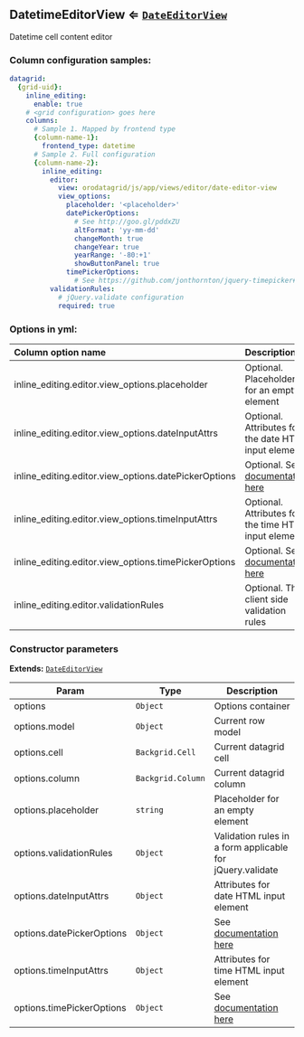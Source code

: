 <a name="module_DatetimeEditorView"></a>
## DatetimeEditorView ⇐ <code>[DateEditorView](./date-editor-view.md)</code>
Datetime cell content editor

### Column configuration samples:
``` yml
datagrid:
  {grid-uid}:
    inline_editing:
      enable: true
    # <grid configuration> goes here
    columns:
      # Sample 1. Mapped by frontend type
      {column-name-1}:
        frontend_type: datetime
      # Sample 2. Full configuration
      {column-name-2}:
        inline_editing:
          editor:
            view: orodatagrid/js/app/views/editor/date-editor-view
            view_options:
              placeholder: '<placeholder>'
              datePickerOptions:
                # See http://goo.gl/pddxZU
                altFormat: 'yy-mm-dd'
                changeMonth: true
                changeYear: true
                yearRange: '-80:+1'
                showButtonPanel: true
              timePickerOptions:
                # See https://github.com/jonthornton/jquery-timepicker#options
          validationRules:
            # jQuery.validate configuration
            required: true
```

### Options in yml:

Column option name                                  | Description
:---------------------------------------------------|:-----------
inline_editing.editor.view_options.placeholder      | Optional. Placeholder for an empty element
inline_editing.editor.view_options.dateInputAttrs   | Optional. Attributes for the date HTML input element
inline_editing.editor.view_options.datePickerOptions| Optional. See [documentation here](http://goo.gl/pddxZU)
inline_editing.editor.view_options.timeInputAttrs   | Optional. Attributes for the time HTML input element
inline_editing.editor.view_options.timePickerOptions| Optional. See [documentation here](https://goo.gl/MP6Unb)
inline_editing.editor.validationRules               | Optional. The client side validation rules

### Constructor parameters

**Extends:** <code>[DateEditorView](./date-editor-view.md)</code>  

| Param | Type | Description |
| --- | --- | --- |
| options | <code>Object</code> | Options container |
| options.model | <code>Object</code> | Current row model |
| options.cell | <code>Backgrid.Cell</code> | Current datagrid cell |
| options.column | <code>Backgrid.Column</code> | Current datagrid column |
| options.placeholder | <code>string</code> | Placeholder for an empty element |
| options.validationRules | <code>Object</code> | Validation rules in a form applicable for jQuery.validate |
| options.dateInputAttrs | <code>Object</code> | Attributes for date HTML input element |
| options.datePickerOptions | <code>Object</code> | See [documentation here](http://goo.gl/pddxZU) |
| options.timeInputAttrs | <code>Object</code> | Attributes for time HTML input element |
| options.timePickerOptions | <code>Object</code> | See [documentation here](https://goo.gl/MP6Unb) |

